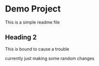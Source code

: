 # Demo Project

This is a simple readme file

## Heading 2

This is bound to cause a trouble

currently just making some random changes